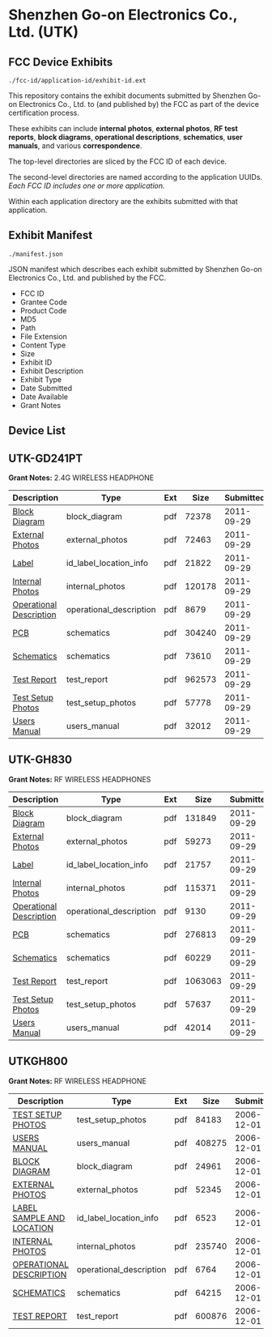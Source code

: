 # Shenzhen Go-on Electronics Co., Ltd. (UTK)
## FCC Device Exhibits

```
./fcc-id/application-id/exhibit-id.ext
```

This repository contains the exhibit documents submitted by Shenzhen Go-on Electronics Co., Ltd. to (and published by) the FCC as part of the device certification process.

These exhibits can include **internal photos**, **external photos**, **RF test reports**, **block diagrams**, **operational descriptions**, **schematics**, **user manuals**, and various **correspondence**.

The top-level directories are sliced by the FCC ID of each device.

The second-level directories are named according to the application UUIDs. *Each FCC ID includes one or more application.*

Within each application directory are the exhibits submitted with that application. 

## Exhibit Manifest

```
./manifest.json
```

JSON manifest which describes each exhibit submitted by Shenzhen Go-on Electronics Co., Ltd. and published by the FCC.

- FCC ID
- Grantee Code
- Product Code
- MD5
- Path
- File Extension
- Content Type
- Size
- Exhibit ID
- Exhibit Description
- Exhibit Type
- Date Submitted
- Date Available
- Grant Notes

## Device List
## UTK-GD241PT
**Grant Notes:** 2.4G WIRELESS HEADPHONE

| Description | Type | Ext | Size | Submitted | Available |
| ----------- | ---- | --- | ---- | --------- | --------- |
| [Block Diagram](UTK-GD241PT/33de65e1c00890e452d22f5b513c4c55/1551746.pdf) | block_diagram | pdf | 72378 | 2011-09-29 | 2011-09-29 |
| [External Photos](UTK-GD241PT/33de65e1c00890e452d22f5b513c4c55/1551747.pdf) | external_photos | pdf | 72463 | 2011-09-29 | 2011-09-29 |
| [Label](UTK-GD241PT/33de65e1c00890e452d22f5b513c4c55/1551749.pdf) | id_label_location_info | pdf | 21822 | 2011-09-29 | 2011-09-29 |
| [Internal Photos](UTK-GD241PT/33de65e1c00890e452d22f5b513c4c55/1551748.pdf) | internal_photos | pdf | 120178 | 2011-09-29 | 2011-09-29 |
| [Operational Description](UTK-GD241PT/33de65e1c00890e452d22f5b513c4c55/1551750.pdf) | operational_description | pdf | 8679 | 2011-09-29 | 2011-09-29 |
| [PCB](UTK-GD241PT/33de65e1c00890e452d22f5b513c4c55/1551751.pdf) | schematics | pdf | 304240 | 2011-09-29 | 2011-09-29 |
| [Schematics](UTK-GD241PT/33de65e1c00890e452d22f5b513c4c55/1551752.pdf) | schematics | pdf | 73610 | 2011-09-29 | 2011-09-29 |
| [Test Report](UTK-GD241PT/33de65e1c00890e452d22f5b513c4c55/1551753.pdf) | test_report | pdf | 962573 | 2011-09-29 | 2011-09-29 |
| [Test Setup Photos](UTK-GD241PT/33de65e1c00890e452d22f5b513c4c55/1551754.pdf) | test_setup_photos | pdf | 57778 | 2011-09-29 | 2011-09-29 |
| [Users Manual](UTK-GD241PT/33de65e1c00890e452d22f5b513c4c55/1551755.pdf) | users_manual | pdf | 32012 | 2011-09-29 | 2011-09-29 |
## UTK-GH830
**Grant Notes:** RF WIRELESS HEADPHONES

| Description | Type | Ext | Size | Submitted | Available |
| ----------- | ---- | --- | ---- | --------- | --------- |
| [Block Diagram](UTK-GH830/c0d4615cafd585de0fadf1e3b053ac36/1551718.pdf) | block_diagram | pdf | 131849 | 2011-09-29 | 2011-09-29 |
| [External Photos](UTK-GH830/c0d4615cafd585de0fadf1e3b053ac36/1551719.pdf) | external_photos | pdf | 59273 | 2011-09-29 | 2011-09-29 |
| [Label](UTK-GH830/c0d4615cafd585de0fadf1e3b053ac36/1551721.pdf) | id_label_location_info | pdf | 21757 | 2011-09-29 | 2011-09-29 |
| [Internal Photos](UTK-GH830/c0d4615cafd585de0fadf1e3b053ac36/1551720.pdf) | internal_photos | pdf | 115371 | 2011-09-29 | 2011-09-29 |
| [Operational Description](UTK-GH830/c0d4615cafd585de0fadf1e3b053ac36/1551722.pdf) | operational_description | pdf | 9130 | 2011-09-29 | 2011-09-29 |
| [PCB](UTK-GH830/c0d4615cafd585de0fadf1e3b053ac36/1551723.pdf) | schematics | pdf | 276813 | 2011-09-29 | 2011-09-29 |
| [Schematics](UTK-GH830/c0d4615cafd585de0fadf1e3b053ac36/1551724.pdf) | schematics | pdf | 60229 | 2011-09-29 | 2011-09-29 |
| [Test Report](UTK-GH830/c0d4615cafd585de0fadf1e3b053ac36/1551725.pdf) | test_report | pdf | 1063063 | 2011-09-29 | 2011-09-29 |
| [Test Setup Photos](UTK-GH830/c0d4615cafd585de0fadf1e3b053ac36/1551726.pdf) | test_setup_photos | pdf | 57637 | 2011-09-29 | 2011-09-29 |
| [Users Manual](UTK-GH830/c0d4615cafd585de0fadf1e3b053ac36/1551727.pdf) | users_manual | pdf | 42014 | 2011-09-29 | 2011-09-29 |
## UTKGH800
**Grant Notes:** RF WIRELESS HEADPHONE

| Description | Type | Ext | Size | Submitted | Available |
| ----------- | ---- | --- | ---- | --------- | --------- |
| [TEST SETUP PHOTOS](UTKGH800/1e2b1f372c25ddcab4ac2b78938767ba/734063.pdf) | test_setup_photos | pdf | 84183 | 2006-12-01 | 2006-12-01 |
| [USERS MANUAL](UTKGH800/1e2b1f372c25ddcab4ac2b78938767ba/734064.pdf) | users_manual | pdf | 408275 | 2006-12-01 | 2006-12-01 |
| [BLOCK DIAGRAM](UTKGH800/1e2b1f372c25ddcab4ac2b78938767ba/734056.pdf) | block_diagram | pdf | 24961 | 2006-12-01 | 2006-12-01 |
| [EXTERNAL PHOTOS](UTKGH800/1e2b1f372c25ddcab4ac2b78938767ba/734057.pdf) | external_photos | pdf | 52345 | 2006-12-01 | 2006-12-01 |
| [LABEL SAMPLE AND LOCATION](UTKGH800/1e2b1f372c25ddcab4ac2b78938767ba/734058.pdf) | id_label_location_info | pdf | 6523 | 2006-12-01 | 2006-12-01 |
| [INTERNAL PHOTOS](UTKGH800/1e2b1f372c25ddcab4ac2b78938767ba/734059.pdf) | internal_photos | pdf | 235740 | 2006-12-01 | 2006-12-01 |
| [OPERATIONAL DESCRIPTION](UTKGH800/1e2b1f372c25ddcab4ac2b78938767ba/734060.pdf) | operational_description | pdf | 6764 | 2006-12-01 | 2006-12-01 |
| [SCHEMATICS](UTKGH800/1e2b1f372c25ddcab4ac2b78938767ba/734061.pdf) | schematics | pdf | 64215 | 2006-12-01 | 2006-12-01 |
| [TEST REPORT](UTKGH800/1e2b1f372c25ddcab4ac2b78938767ba/734062.pdf) | test_report | pdf | 600876 | 2006-12-01 | 2006-12-01 |
